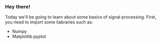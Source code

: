 ### Hey there!
<p>Today we'll be going to learn about some basics of signal processing. First, you need to import some liabraries such as:
<ul>
    <li>Numpy</li>
    <li>Matplotlib.pyplot</li>
</ul>
</p>